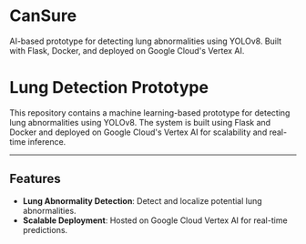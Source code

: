 # CanSure
AI-based prototype for detecting lung abnormalities using YOLOv8. Built with Flask, Docker, and deployed on Google Cloud's Vertex AI.

# Lung Detection Prototype

This repository contains a machine learning-based prototype for detecting lung abnormalities using YOLOv8. The system is built using Flask and Docker and deployed on Google Cloud's Vertex AI for scalability and real-time inference.

---

## Features
- **Lung Abnormality Detection**: Detect and localize potential lung abnormalities.
- **Scalable Deployment**: Hosted on Google Cloud Vertex AI for real-time predictions.


